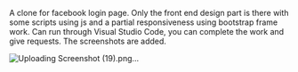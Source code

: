 A clone for facebook login page. Only the front end design part is there with some scripts using js and a partial responsiveness using bootstrap frame work.
Can run through Visual Studio Code, you can complete the work and give requests. 
The screenshots are added.

![Uploading Screenshot (19).png…]()
